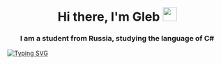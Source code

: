 <h1 align="center">Hi there, I'm Gleb</a> 
<img src="https://github.com/blackcater/blackcater/raw/main/images/Hi.gif" height="32"/></h1>
<h3 align="center">I am a student from Russia, studying the language of C#</h3>

  [![Typing SVG](https://readme-typing-svg.herokuapp.com?color=%2336BCF7&lines=Desktop+and+backend+programmer)](https://git.io/typing-svg)
